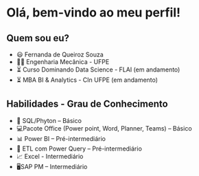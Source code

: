 # **Olá, bem-vindo ao meu perfil!**

## Quem sou eu?

* 😃 Fernanda de Queiroz Souza
* 👩‍🎓 Engenharia Mecânica - UFPE
* ⏳ Curso Dominando Data Science - FLAI (em andamento)
* ⏳ MBA BI & Analytics - CIn UFPE (em andamento)

## Habilidades - Grau de Conhecimento

* 📄 SQL/Phyton – Básico 
*	💻Pacote Office (Power point, Word, Planner, Teams) – Básico
*	📊 Power BI – Pré-intermediário
*	🔧 ETL com Power Query – Pré-intermediário
*	📈 Excel - Intermediário
*	🖥SAP PM – Intermediário
